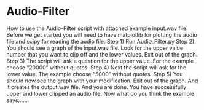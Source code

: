 # Audio-Filter
How to use the Audio-Filter script with attached example input.wav file. Before we get started you will need to have matplotlib for plotting the audio file and scipy for reading the audio file.
Step 1) Run Audio_Filter.py
Step 2) You should see a graph of the input.wav file. Look for the upper value number that you want to clip off and the lower values. Exit out of the graph. 
Step 3) The script will ask a question for the upper value. For the example choose “20000” without quotes.
Step 4) Next the script will ask for the lower value.  The example choose “5000” without quotes.
Step 5) You should now see the graph with your modification. Exit out of the graph. And it creates the output.wav file.  And you are done. You have successfully upper and lower clipped an audio file. Now what do you think the example says…….
